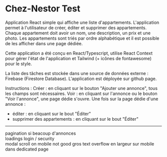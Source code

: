 # Chez-Nestor Test

Application React simple qui affiche une liste d'appartements.
L'application permet à l'utilisateur de créer, éditer et supprimer des appartements.
Chaque appartement doit avoir un nom, une description, un prix et une photo.
Les appartements sont triés par ordre alphabétique et il est possible de les afficher dans une page dédiée.

Cette application a été conçu en React/Typescript, utilise React Context pour gérer l'état de l'application et Tailwind (+ icônes de fontawesome) pour le style.

La liste des tâches est stockée dans une source de données externe : Firebase (Firestore Database).
L'application est déployée sur github page.

Instructions :
Créer : en cliquant sur le bouton "Ajouter une annonce", tous les champs sont nécessaires.
Voir : en cliquant sur l'annonce ou le bouton "Voir l'annonce", une page dédie s'ouvre.
Une fois sur la page dédie d'une annonce :
- éditer : en cliquant sur le bout "Éditer"
- supprimer des appartements : en cliquant sur le bout "Éditer"  




--------------
pagination si beacoup d'annonces  
loadings
login / security  
modal scroll on mobile not good
gros text overflow en largeur sur mobile dans dedicated page